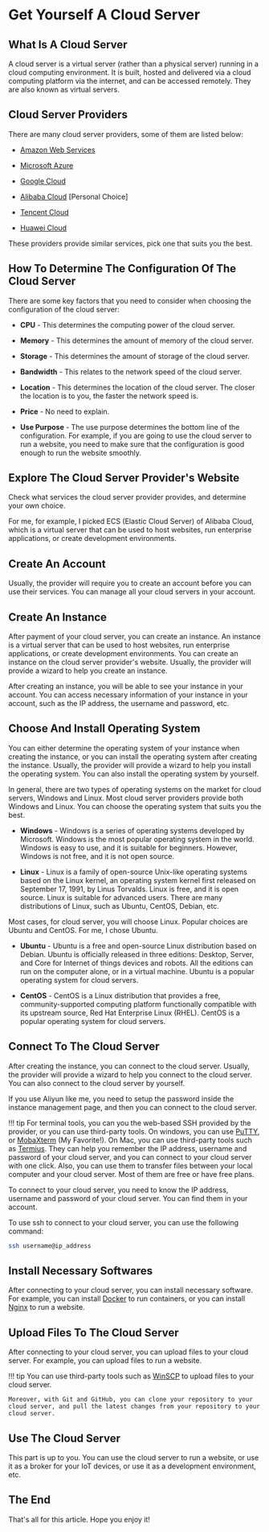 # Get Yourself A Cloud Server

## What Is A Cloud Server

A cloud server is a virtual server (rather than a physical server) running in a cloud computing environment. It is built, hosted and delivered via a cloud computing platform via the internet, and can be accessed remotely. They are also known as virtual servers.

## Cloud Server Providers

There are many cloud server providers, some of them are listed below:

- [Amazon Web Services](https://aws.amazon.com/)

- [Microsoft Azure](https://azure.microsoft.com/)

- [Google Cloud](https://cloud.google.com/)

- [Alibaba Cloud](https://www.alibabacloud.com/) [Personal Choice]

- [Tencent Cloud](https://intl.cloud.tencent.com/)

- [Huawei Cloud](https://www.huaweicloud.com/)

These providers provide similar services, pick one that suits you the best.

## How To Determine The Configuration Of The Cloud Server

There are some key factors that you need to consider when choosing the configuration of the cloud server:

- **CPU** - This determines the computing power of the cloud server.

- **Memory** - This determines the amount of memory of the cloud server.

- **Storage** - This determines the amount of storage of the cloud server.

- **Bandwidth** - This relates to the network speed of the cloud server.

- **Location** - This determines the location of the cloud server. The closer the location is to you, the faster the network speed is.

- **Price** - No need to explain.
  
- **Use Purpose** - The use purpose determines the bottom line of the configuration. For example, if you are going to use the cloud server to run a website, you need to make sure that the configuration is good enough to run the website smoothly.

## Explore The Cloud Server Provider's Website

Check what services the cloud server provider provides, and determine your own choice.

For me, for example, I picked ECS (Elastic Cloud Server) of Alibaba Cloud, which is a virtual server that can be used to host websites, run enterprise applications, or create development environments.

## Create An Account

Usually, the provider will require you to create an account before you can use their services. You can manage all your cloud servers in your account.

## Create An Instance
After payment of your cloud server, you can create an instance. An instance is a virtual server that can be used to host websites, run enterprise applications, or create development environments. You can create an instance on the cloud server provider's website. Usually, the provider will provide a wizard to help you create an instance.

After creating an instance, you will be able to see your instance in your account. You can access necessary information of your instance in your account, such as the IP address, the username and password, etc.

## Choose And Install Operating System

You can either determine the operating system of your instance when creating the instance, or you can install the operating system after creating the instance. Usually, the provider will provide a wizard to help you install the operating system. You can also install the operating system by yourself.

In general, there are two types of operating systems on the market for cloud servers, Windows and Linux. Most cloud server providers provide both Windows and Linux. You can choose the operating system that suits you the best.

- **Windows** - Windows is a series of operating systems developed by Microsoft. Windows is the most popular operating system in the world. Windows is easy to use, and it is suitable for beginners. However, Windows is not free, and it is not open source.

- **Linux** - Linux is a family of open-source Unix-like operating systems based on the Linux kernel, an operating system kernel first released on September 17, 1991, by Linus Torvalds. Linux is free, and it is open source. Linux is suitable for advanced users. There are many distributions of Linux, such as Ubuntu, CentOS, Debian, etc.

Most cases, for cloud server, you will choose Linux. Popular choices are Ubuntu and CentOS. For me, I chose Ubuntu.

- **Ubuntu** - Ubuntu is a free and open-source Linux distribution based on Debian. Ubuntu is officially released in three editions: Desktop, Server, and Core for Internet of things devices and robots. All the editions can run on the computer alone, or in a virtual machine. Ubuntu is a popular operating system for cloud servers.

- **CentOS** - CentOS is a Linux distribution that provides a free, community-supported computing platform functionally compatible with its upstream source, Red Hat Enterprise Linux (RHEL). CentOS is a popular operating system for cloud servers.

## Connect To The Cloud Server

After creating the instance, you can connect to the cloud server. Usually, the provider will provide a wizard to help you connect to the cloud server. You can also connect to the cloud server by yourself.

If you use Aliyun like me, you need to setup the password inside the instance management page, and then you can connect to the cloud server.

!!! tip
    For terminal tools, you can you the web-based SSH provided by the provider, or you can use third-party tools. On windows, you can use [PuTTY](https://www.putty.org/), or [MobaXterm](https://mobaxterm.mobatek.net/) (My Favorite!). On Mac, you can use third-party tools such as [Termius](https://termius.com/). They can help you remember the IP address, username and password of your cloud server, and you can connect to your cloud server with one click. Also, you can use them to transfer files between your local computer and your cloud server. Most of them are free or have free plans.

To connect to your cloud server, you need to know the IP address, username and password of your cloud server. You can find them in your account.

To use ssh to connect to your cloud server, you can use the following command:

```bash
ssh username@ip_address
```

## Install Necessary Softwares

After connecting to your cloud server, you can install necessary software. For example, you can install [Docker](https://www.docker.com/) to run containers, or you can install [Nginx](https://www.nginx.com/) to run a website.

## Upload Files To The Cloud Server

After connecting to your cloud server, you can upload files to your cloud server. For example, you can upload files to run a website.

!!! tip
    You can use third-party tools such as [WinSCP](https://winscp.net/eng/index.php) to upload files to your cloud server.

    Moreover, with Git and GitHub, you can clone your repository to your cloud server, and pull the latest changes from your repository to your cloud server.

## Use The Cloud Server

This part is up to you. You can use the cloud server to run a website, or use it as a broker for your IoT devices, or use it as a development environment, etc.

## The End

That's all for this article. Hope you enjoy it! 





